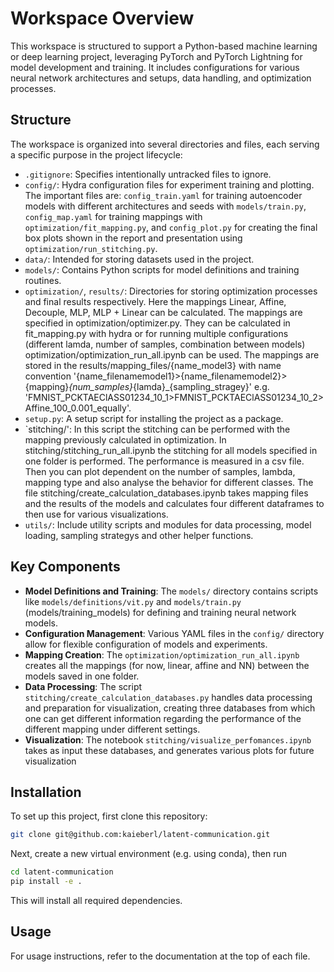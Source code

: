 # Workspace Overview

This workspace is structured to support a Python-based machine learning or deep learning project, leveraging PyTorch and PyTorch Lightning for model development and training. It includes configurations for various neural network architectures and setups, data handling, and optimization processes.

## Structure

The workspace is organized into several directories and files, each serving a specific purpose in the project lifecycle:

- `.gitignore`: Specifies intentionally untracked files to ignore.
- `config/`: Hydra configuration files for experiment training and plotting. The important files are: `config_train.yaml` for training autoencoder models with different architectures and seeds with `models/train.py`, `config_map.yaml` for training mappings with `optimization/fit_mapping.py`, and `config_plot.py` for creating the final box plots shown in the report and presentation using `optimization/run_stitching.py`.
- `data/`: Intended for storing datasets used in the project.
- `models/`: Contains Python scripts for model definitions and training routines.
- `optimization/`, `results/`: Directories for storing optimization processes and final results respectively. Here the mappings Linear, Affine, Decouple, MLP, MLP + Linear 
can be calculated. The mappings are specified in optimization/optimizer.py. They can be calculated in fit_mapping.py with hydra or for running multiple configurations (different lamda, number of samples, combination between models) optimization/optimization_run_all.ipynb can be used. The mappings are stored in the results/mapping_files/{name_model3} with name convention '{name_filenamemodel1}>{name_filenamemodel2}>{mapping}_{num_samples}_{lamda}_{sampling_stragey}' e.g. 'FMNIST_PCKTAEClASS01234_10_1>FMNIST_PCKTAEClASS01234_10_2>Affine_100_0.001_equally'.
- `setup.py`: A setup script for installing the project as a package.
- `stitching/': In this script the stitching can be performed with the mapping previously calculated in optimization. In stitching/stitching_run_all.ipynb the stitching for all models specified in one folder is performed. The performance is measured in a csv file. Then you can plot dependent on the number of samples, lambda, mapping type and also analyse the behavior for different classes. The file stitching/create_calculation_databases.ipynb takes mapping files and
the results of the models and calculates four different dataframes to then use for various visualizations.
-  `utils/`: Include utility scripts and modules for data processing, model loading, sampling strategys and other helper functions.

## Key Components

- **Model Definitions and Training**: The `models/` directory contains scripts like `models/definitions/vit.py` and `models/train.py` (models/training_models) for defining and training neural network models.
- **Configuration Management**: Various YAML files in the `config/` directory allow for flexible configuration of models and experiments.
- **Mapping Creation**: The `optimization/optimization_run_all.ipynb` creates all the mappings (for now, linear, affine and NN) between the models saved in one folder.
- **Data Processing**: The script `stitching/create_calculation_databases.py` handles data processing and preparation for visualization, creating three databases from which one can get different information regarding the performance of the different mapping under different settings.
- **Visualization**: The notebook `stitching/visualize_perfomances.ipynb` takes as input these databases, and generates various plots for future visualization


## Installation

To set up this project, first clone this repository:
```bash
git clone git@github.com:kaieberl/latent-communication.git
```
Next, create a new virtual environment (e.g. using conda), then run
```bash
cd latent-communication
pip install -e .
```
This will install all required dependencies.

## Usage

For usage instructions, refer to the documentation at the top of each file.